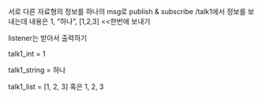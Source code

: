 서로 다른 자료형의 정보를 하나의 msg로 publish & subscribe
  /talk1에서 정보를 보내는데 내용은 1, “하나”, [1,2,3]  <<한번에 보내기

  listener는 받아서 출력하기

  talk1_int = 1

  talk1_string = 하나

  talk1_list = [1, 2, 3] 혹은 1, 2, 3

